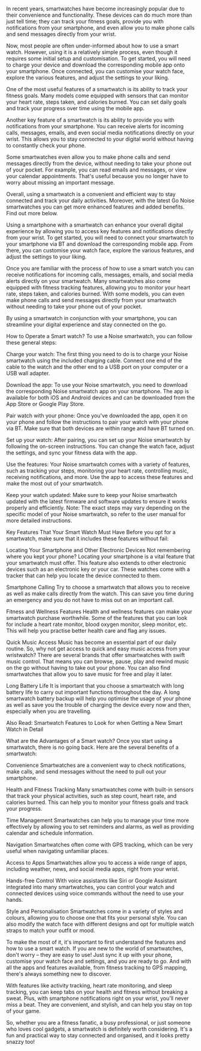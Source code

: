 In recent years, smartwatches have become increasingly popular due to their convenience and functionality. These devices can do much more than just tell time; they can track your fitness goals, provide you with notifications from your smartphone, and even allow you to make phone calls and send messages directly from your wrist.

Now, most people are often under-informed about how to use a smart watch. However, using it is a relatively simple process, even though it requires some initial setup and customisation. To get started, you will need to charge your device and download the corresponding mobile app onto your smartphone. Once connected, you can customise your watch face, explore the various features, and adjust the settings to your liking.

One of the most useful features of a smartwatch is its ability to track your fitness goals. Many models come equipped with sensors that can monitor your heart rate, steps taken, and calories burned. You can set daily goals and track your progress over time using the mobile app.

Another key feature of a smartwatch is its ability to provide you with notifications from your smartphone. You can receive alerts for incoming calls, messages, emails, and even social media notifications directly on your wrist. This allows you to stay connected to your digital world without having to constantly check your phone.

Some smartwatches even allow you to make phone calls and send messages directly from the device, without needing to take your phone out of your pocket. For example, you can read emails and messages, or view your calendar appointments. That's useful because you no longer have to worry about missing an important message.

Overall, using a smartwatch is a convenient and efficient way to stay connected and track your daily activities. Moreover, with the latest Go Noise smartwatches you can get more enhanced features and added benefits. Find out more below.

Using a smartphone with a smartwatch can enhance your overall digital experience by allowing you to access key features and notifications directly from your wrist. To get started, you will need to connect your smartwatch to your smartphone via BT and download the corresponding mobile app. From there, you can customise your watch face, explore the various features, and adjust the settings to your liking.

Once you are familiar with the process of how to use a smart watch you can receive notifications for incoming calls, messages, emails, and social media alerts directly on your smartwatch. Many smartwatches also come equipped with fitness tracking features, allowing you to monitor your heart rate, steps taken, and calories burned. With some models, you can even make phone calls and send messages directly from your smartwatch without needing to take your phone out of your pocket.

By using a smartwatch in conjunction with your smartphone, you can streamline your digital experience and stay connected on the go.

How to Operate a Smart watch?
To use a Noise smartwatch, you can follow these general steps:

Charge your watch: The first thing you need to do is to charge your Noise smartwatch using the included charging cable. Connect one end of the cable to the watch and the other end to a USB port on your computer or a USB wall adapter.

Download the app: To use your Noise smartwatch, you need to download the corresponding Noise smartwatch app on your smartphone. The app is available for both iOS and Android devices and can be downloaded from the App Store or Google Play Store.

Pair watch with your phone: Once you've downloaded the app, open it on your phone and follow the instructions to pair your watch with your phone via BT. Make sure that both devices are within range and have BT turned on.

Set up your watch: After pairing, you can set up your Noise smartwatch by following the on-screen instructions. You can change the watch face, adjust the settings, and sync your fitness data with the app.

Use the features: Your Noise smartwatch comes with a variety of features, such as tracking your steps, monitoring your heart rate, controlling music, receiving notifications, and more. Use the app to access these features and make the most out of your smartwatch.

Keep your watch updated: Make sure to keep your Noise smartwatch updated with the latest firmware and software updates to ensure it works properly and efficiently.
Note: The exact steps may vary depending on the specific model of your Noise smartwatch, so refer to the user manual for more detailed instructions.

Key Features That Your Smart Watch Must Have
Before you opt for a smartwatch, make sure that it includes these features without fail:

Locating Your Smartphone and Other Electronic Devices
Not remembering where you kept your phone? Locating your smartphone is a vital feature that your smartwatch must offer. This feature also extends to other electronic devices such as an electronic key or your car. These watches come with a tracker that can help you locate the device connected to them.

Smartphone Calling
Try to choose a smartwatch that allows you to receive as well as make calls directly from the watch. This can save you time during an emergency and you do not have to miss out on an important call. 

Fitness and Wellness Features
Health and wellness features can make your smartwatch purchase worthwhile. Some of the features that you can look for include a heart rate monitor, blood oxygen monitor, sleep monitor, etc. This will help you practise better health care and flag any issues. 

Quick Music Access
Music has become an essential part of our daily routine. So, why not get access to quick and easy music access from your wristwatch? There are several brands that offer smartwatches with swift music control. That means you can browse, pause, play and rewind music on the go without having to take out your phone. You can also find smartwatches that allow you to save music for free and play it later.

Long Battery Life
It is important that you choose a smartwatch with long battery life to carry out important functions throughout the day. A long smartwatch battery backup will help you optimise the usage of your phone as well as save you the trouble of charging the device every now and then, especially when you are travelling.

Also Read: Smartwatch Features to Look for when Getting a New Smart Watch in Detail

What are the Advantages of a Smart watch?
Once you start using a smartwatch, there is no going back. Here are the several benefits of a smartwatch:

Convenience
Smartwatches are a convenient way to check notifications, make calls, and send messages without the need to pull out your smartphone.

Health and Fitness Tracking
Many smartwatches come with built-in sensors that track your physical activities, such as step count, heart rate, and calories burned. This can help you to monitor your fitness goals and track your progress.

Time Management
Smartwatches can help you to manage your time more effectively by allowing you to set reminders and alarms, as well as providing calendar and schedule information.

Navigation
Smartwatches often come with GPS tracking, which can be very useful when navigating unfamiliar places.

Access to Apps
Smartwatches allow you to access a wide range of apps, including weather, news, and social media apps, right from your wrist.

Hands-free Control
With voice assistants like Siri or Google Assistant integrated into many smartwatches, you can control your watch and connected devices using voice commands without the need to use your hands.

Style and Personalisation
Smartwatches come in a variety of styles and colours, allowing you to choose one that fits your personal style. You can also modify the watch face with different designs and opt for multiple watch straps to match your outfit or mood.

To make the most of it, it's important to first understand the features and how to use a smart watch. If you are new to the world of smartwatches, don't worry – they are easy to use! Just sync it up with your phone, customise your watch face and settings, and you are ready to go. And with all the apps and features available, from fitness tracking to GPS mapping, there's always something new to discover.

With features like activity tracking, heart rate monitoring, and sleep tracking, you can keep tabs on your health and fitness without breaking a sweat. Plus, with smartphone notifications right on your wrist, you'll never miss a beat. They are convenient, and stylish, and can help you stay on top of your game.

So, whether you are a fitness fanatic, a busy professional, or just someone who loves cool gadgets, a smartwatch is definitely worth considering. It's a fun and practical way to stay connected and organised, and it looks pretty snazzy too!
